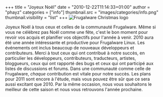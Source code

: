 +++
title = "Joyeux Noël"
date = "2010-12-22T11:14:33+01:00"
author = "phayz"
categories = ["info"]
thumbnail.src = "images/categories/info.png"
thumbnail.visibility = "list"
+++
![Frugalware Christmas logo](images/data/FWsnowball.png)  

 Joyeux Noël à tous ceux et celles de la communauté Frugalware. Même si vous ne
 célébrez pas Noël comme une fête, c'est le bon moment pour revoir vos acquis
 et planifier vos objectifs pour l'année à venir. 2010 aura été une année
 intéressante et productive pour Frugalware Linux. Les événements
 ont inclus beaucoup de nouveaux développeurs et contributeurs.
 Merci à tout ceux qui ont contribué à notre succès, en particulier les
 développeurs, contributeurs, traducteurs, artistes, bloggueurs, ceux qui
 ont rapporté des bugs et ceux qui ont participé aux listes de discussions
 et forums. Dans une communauté comme celle de Frugalware, *chaque*
 contribution est vitale pour notre succès.
 Les plans pour 2011 sont encore à l'étude, mais vous pouvez être sûr que ce sera aussi
 excitant que 2010. Par la même occasion, nous vous souhaitons le meilleur
 de cette saison et nous vous retrouvons l'année prochaine.